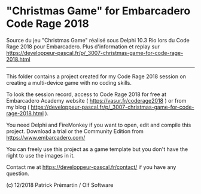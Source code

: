 # "Christmas Game" for Embarcadero Code Rage 2018

Source du jeu "Christmas Game" réalisé sous Delphi 10.3 Rio lors du Code Rage 2018 pour Embarcadero.
Plus d'information et replay sur https://developpeur-pascal.fr/p/_3007-christmas-game-for-code-rage-2018.html

-----

This folder contains a project created for my Code Rage 2018 session on creating a multi-device game with no coding skills.

To look the session record, access to Code Rage 2018 for free at Embarcadero Academy website ( https://vasur.fr/coderage2018 ) or from my blog ( https://developpeur-pascal.fr/p/_3007-christmas-game-for-code-rage-2018.html ).

You need Delphi and FireMonkey if you want to open, edit and compile this project.
Download a trial or the Community Edition from https://www.embarcadero.com/

You can freely use this project as a game template but you don't have the right to use the images in it.

Contact me at https://developpeur-pascal.fr/contact/ if you have any question.

(c) 12/2018 Patrick Prémartin / Olf Software
